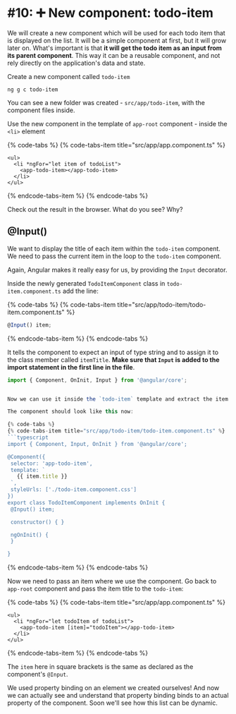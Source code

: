 # \#10: ➕ New component: todo-item

We will create a new component which will be used for each todo item that is displayed on the list. It will be a simple component at first, but it will grow later on. What's important is that **it will get the todo item as an input from its parent component**. This way it can be a reusable component, and not rely directly on the application's data and state.

Create a new component called `todo-item`

```text
ng g c todo-item
```

You can see a new folder was created - `src/app/todo-item`, with the component files inside.

Use the new component in the template of `app-root` component - inside the `<li>` element

{% code-tabs %}
{% code-tabs-item title="src/app/app.component.ts" %}
```markup
<ul>
  <li *ngFor="let item of todoList">
    <app-todo-item></app-todo-item>
  </li>
</ul>
```
{% endcode-tabs-item %}
{% endcode-tabs %}

Check out the result in the browser. What do you see? Why?

## @Input\(\)

We want to display the title of each item within the `todo-item` component. We need to pass the current item in the loop to the `todo-item` component.

Again, Angular makes it really easy for us, by providing the `Input` decorator.

Inside the newly generated `TodoItemComponent` class in `todo-item.component.ts` add the line:

{% code-tabs %}
{% code-tabs-item title="src/app/todo-item/todo-item.component.ts" %}
```typescript
@Input() item;
```
{% endcode-tabs-item %}
{% endcode-tabs %}

It tells the component to expect an input of type string and to assign it to the class member called `itemTitle`.
**Make sure that `Input` is added to the import statement in the first line in the file**.

 ```js
import { Component, OnInit, Input } from '@angular/core';


Now we can use it inside the `todo-item` template and extract the item's title with interpolation: `{{ item.title }}`

The component should look like this now:

{% code-tabs %}
{% code-tabs-item title="src/app/todo-item/todo-item.component.ts" %}
```typescript
import { Component, Input, OnInit } from '@angular/core';

@Component({
  selector: 'app-todo-item',
  template: `
    {{ item.title }}
  `,
  styleUrls: ['./todo-item.component.css']
})
export class TodoItemComponent implements OnInit {
  @Input() item;

  constructor() { }

  ngOnInit() {
  }

}
```
{% endcode-tabs-item %}
{% endcode-tabs %}

Now we need to pass an item where we use the component. Go back to `app-root` component and pass the item title to the `todo-item`:

{% code-tabs %}
{% code-tabs-item title="src/app/app.component.ts" %}
```markup
<ul>
  <li *ngFor="let todoItem of todoList">
    <app-todo-item [item]="todoItem"></app-todo-item>
  </li>
</ul>
```
{% endcode-tabs-item %}
{% endcode-tabs %}

The `item` here in square brackets is the same as declared as the component's `@Input`.

We used property binding on an element we created ourselves! And now we can actually see and understand that property binding binds to an actual property of the component. Soon we'll see how this list can be dynamic.

